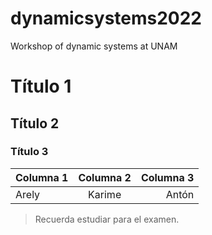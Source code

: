 # dynamicsystems2022
Workshop of dynamic systems at UNAM

# Título 1

## Título 2

### Título 3

|Columna 1|Columna 2|Columna 3|
|:--|:-:|--:|
|Arely|Karime|Antón|

> Recuerda estudiar para el examen.
